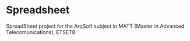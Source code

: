 # Spreadsheet
SpreadSheet project for the ArqSoft subject in MATT (Master in Advanced Telecomunications), ETSETB
